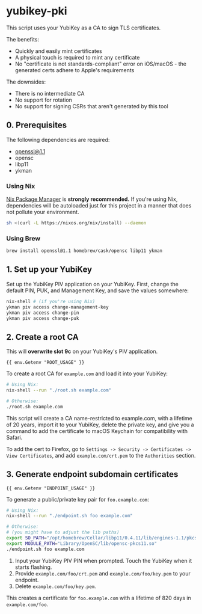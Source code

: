 # yubikey-pki

This script uses your YubiKey as a CA to sign TLS certificates.

The benefits:

- Quickly and easily mint certificates
- A physical touch is required to mint any certificate
- No "certificate is not standards-compliant" error on iOS/macOS - the
generated certs adhere to Apple's requirements

The downsides:

- There is no intermediate CA
- No support for rotation
- No support for signing CSRs that aren't generated by this tool

## 0. Prerequisites

The following dependencies are required:

- openssl@1.1
- opensc
- libp11
- ykman

### Using Nix

[Nix Package Manager](https://nixos.org/download.html) is **strongly
recommended.** If you're using Nix, dependencies will be autoloaded
just for this project in a manner that does not pollute your environment.

```bash
sh <(curl -L https://nixos.org/nix/install) --daemon
```

### Using Brew

```bash
brew install openssl@1.1 homebrew/cask/opensc libp11 ykman
```

## 1. Set up your YubiKey

Set up the YubiKey PIV application on your YubiKey.
First, change the default PIN, PUK, and Management Key, and save the values somewhere:

```bash
nix-shell # (if you're using Nix)
ykman piv access change-management-key
ykman piv access change-pin
ykman piv access change-puk
```

## 2. Create a root CA

This will **overwrite slot 9c** on your YubiKey's PIV application.

```
{{ env.Getenv "ROOT_USAGE" }}
```

To create a root CA for `example.com` and load it into your YubiKey:

```bash
# Using Nix:
nix-shell --run "./root.sh example.com"

# Otherwise:
./root.sh example.com
```

This script will create a CA name-restricted to example.com, with a
lifetime of 20 years, import it to your YubiKey, delete the private key,
and give you a command to add the certificate to macOS Keychain for
compatibility with Safari.

To add the cert to Firefox, go to `Settings -> Security -> Certificates -> View Certificates`,
and add `example.com/crt.pem` to the `Authorities` section.

## 3. Generate endpoint subdomain certificates

```
{{ env.Getenv "ENDPOINT_USAGE" }}
```

To generate a public/private key pair for `foo.example.com`:

```bash
# Using Nix:
nix-shell --run "./endpoint.sh foo example.com"

# Otherwise:
# (you might have to adjust the lib paths)
export SO_PATH="/opt/homebrew/Cellar/libp11/0.4.11/lib/engines-1.1/pkcs11.dylib"
export MODULE_PATH="Library/OpenSC/lib/opensc-pkcs11.so"
./endpoint.sh foo example.com
```

1. Input your YubiKey PIV PIN when prompted. Touch the YubiKey when it starts flashing.
2. Provide `example.com/foo/crt.pem` and `example.com/foo/key.pem` to your endpoint.
3. Delete `example.com/foo/key.pem`.

This creates a certificate for `foo.example.com` with a lifetime of 820 days in `example.com/foo`.

